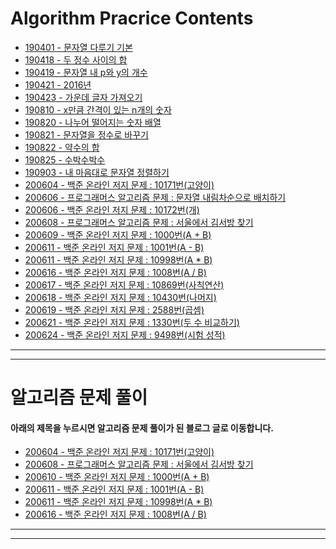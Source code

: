 # Algorithm Pracrice Contents
- [190401 - 문자열 다루기 기본](./Algorithm-Study-01.playground)
- [190418 - 두 정수 사이의 합](./190418-Algorithm-Practice.playground)
- [190419 - 문자열 내 p와 y의 개수](./190419-Algorithm-Practice.playground)
- [190421 - 2016년](./190421-Algorithm-Practice.playground)
- [190423 - 가운데 글자 가져오기](./190423-Algorithm-Practice.playground)
- [190810 - x만큼 간격이 있는 n개의 숫자](./190810-Algorithm-Practice.playground)
- [190820 - 나누어 떨어지는 숫자 배열](./190820-Algorithm-Practice.playground)
- [190821 - 문자열을 정수로 바꾸기](./190821-Algorithm-Practice.playground)
- [190822 - 약수의 합](./190822-Algorithm-Practice.playground)
- [190825 - 수박수박수](./190825-Algorithm-Practice.playground)
- [190903 - 내 마음대로 문자열 정렬하기](./190903-Algorithm-Practice.playground)
- [200604 - 백준 온라인 저지 문제 : 10171번(고양이)](https://github.com/VincentGeranium/Algorithm-Study/tree/master/Algorithm-Practice/2020-06-04-Algorithm-Practice.playground)
- [200606 - 프로그래머스 알고리즘 문제 : 문자열 내림차순으로 배치하기](https://github.com/VincentGeranium/Algorithm-Study/tree/master/Algorithm-Practice/2020-06-06-Algorithm-Practice-2.playground)
- [200606 - 백준 온라인 저지 문제 : 10172번(개)](https://github.com/VincentGeranium/Algorithm-Study/tree/master/Algorithm-Practice/2020-06-06-Algorithm-Practice.playground)
- [200608 - 프로그래머스 알고리즘 문제 : 서울에서 김서방 찾기](https://github.com/VincentGeranium/Algorithm-Study/tree/master/Algorithm-Practice/2020-06-07-Algorithm-Practice-1.playground)
- [200609 - 백준 온라인 저지 문제 : 1000번(A + B)](https://github.com/VincentGeranium/Algorithm-Study/tree/master/Algorithm-Practice/2020-06-09-Algorithm-Practice-1)
- [200611 - 백준 온라인 저지 문제 : 1001번(A - B)](https://github.com/VincentGeranium/Algorithm-Study/tree/master/Algorithm-Practice/2020-06-11-Algorithm-Practice-1)
- [200611 - 백준 온라인 저지 문제 : 10998번(A * B)](https://github.com/VincentGeranium/Algorithm-Study/tree/master/Algorithm-Practice/2020-06-11-Algorithm-Practice-2)
- [200616 - 백준 온라인 저지 문제 : 1008번(A / B)](https://github.com/VincentGeranium/Algorithm-Study/tree/master/Algorithm-Practice/2020-06-16-Algorithm-Practice-1)
- [200617 - 백준 온라인 저지 문제 : 10869번(사칙연산)](https://github.com/VincentGeranium/Algorithm-Study/tree/master/Algorithm-Practice/2020-06-17-Algorithm-Practice-1)
- [200618 - 백준 온라인 저지 문제 : 10430번(나머지)](https://github.com/VincentGeranium/Algorithm-Study/tree/master/Algorithm-Practice/2020-06-18-Algorithm-Practice-1)
- [200619 - 백준 온라인 저지 문제 : 2588번(곱셈)](https://github.com/VincentGeranium/Algorithm-Study/tree/master/Algorithm-Practice/2020-06-19-Algorithm-Practice-1)
- [200621 - 백준 온라인 저지 문제 : 1330번(두 수 비교하기)](https://github.com/VincentGeranium/Algorithm-Study/tree/master/Algorithm-Practice/2020-06-21-Algorithm-Practice-1)
- [200624 - 백준 온라인 저지 문제 : 9498번(시험 성적)](https://github.com/VincentGeranium/Algorithm-Study/tree/master/Algorithm-Practice/2020-06-24-Algorithm-Practice-1)

- - -
- - -

# 알고리즘 문제 풀이

#### 아래의 제목을 누르시면 알고리즘 문제 풀이가 된 블로그 글로 이동합니다.

- [200604 - 백준 온라인 저지 문제 : 10171번(고양이)](https://vincentgeranium.github.io/ios,/swift/2020/06/04/baek-joon-1.html)
- [200608 - 프로그래머스 알고리즘 문제 : 서울에서 김서방 찾기](https://vincentgeranium.github.io/ios,/swift/2020/06/08/Algorithm-Summary-1.html)
- [200610 - 백준 온라인 저지 문제 : 1000번(A + B)](https://vincentgeranium.github.io/ios,/swift/2020/06/10/Algorithm-Summary-1.html)
- [200611 - 백준 온라인 저지 문제 : 1001번(A - B)](https://vincentgeranium.github.io/ios,/swift/2020/06/11/Algorithm-Summary-1.html)
- [200611 - 백준 온라인 저지 문제 : 10998번(A * B)](https://vincentgeranium.github.io/ios,/swift/2020/06/11/Algorithm-Summary-2.html)
- [200616 - 백준 온라인 저지 문제 : 1008번(A / B)](https://vincentgeranium.github.io/ios,/swift/2020/06/19/Algorithm-Summary-1.html)

- - -
- - -
